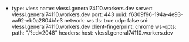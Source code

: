 - type: vless
  name: vlessl.general74110.workers.dev
  server: vlessl.general74110.workers.dev
  port: 443
  uuid: f6309f96-194a-4e93-aa92-eb0a2804b1e3
  network: ws
  tls: true
  udp: false
  sni: vlessl.general74110.workers.dev
  client-fingerprint: chrome
  ws-opts:
    path: "/?ed=2048"
    headers:
      host: vlessl.general74110.workers.dev